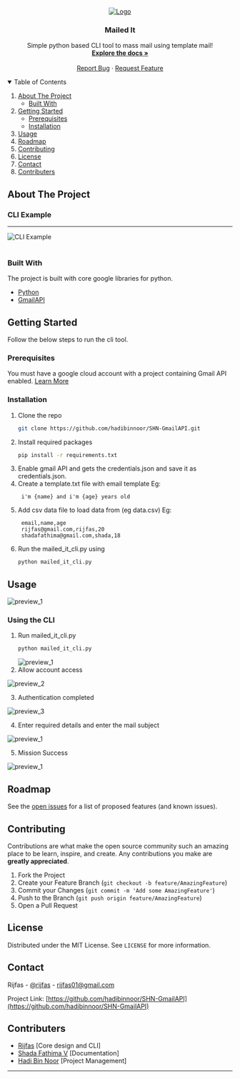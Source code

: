 <!-- PROJECT LOGO -->
<br />
<p align="center">
  <a href="https://github.com/hadibinnoor/SHN-GmailAPI">
    <img src="images/logo.png" alt="Logo">
  </a>

  <h3 align="center">Mailed It</h3>

  <p align="center">
    Simple python based CLI tool to mass mail using template mail!
    <br />
    <a href="https://github.com/hadibinnoor/SHN-GmailAPI"><strong>Explore the docs »</strong></a>
    <br />
    <br />
    <a href="https://github.com/hadibinnoor/SHN-GmailAPI/issues">Report Bug</a>
    ·
    <a href="https://github.com/hadibinnoor/SHN-GmailAPI/issues">Request Feature</a>
  </p>
</p>

<!-- TABLE OF CONTENTS -->
<details open="open">
  <summary>Table of Contents</summary>
  <ol>
    <li>
      <a href="#about-the-project">About The Project</a>
      <ul>
        <li><a href="#built-with">Built With</a></li>
      </ul>
    </li>
    <li>
      <a href="#getting-started">Getting Started</a>
      <ul>
        <li><a href="#prerequisites">Prerequisites</a></li>
        <li><a href="#installation">Installation</a></li>
      </ul>
    </li>
    <li><a href="#usage">Usage</a></li>
    <li><a href="#roadmap">Roadmap</a></li>
    <li><a href="#contributing">Contributing</a></li>
    <li><a href="#license">License</a></li>
    <li><a href="#contact">Contact</a></li>
    <li><a href="#contributers">Contributers</a></li>
  </ol>
</details>

<!-- ABOUT THE PROJECT -->

## About The Project

### CLI Example

---

<img src="images/preview_1.png" alt="CLI Example">

<br>
<br>

### Built With

The project is built with core google libraries for python.

- [Python](https://www.python.org/)
- [GmailAPI](https://developers.google.com/gmail/api)

<!-- GETTING STARTED -->

## Getting Started

Follow the below steps to run the cli tool.

### Prerequisites

You must have a google cloud account with a project containing Gmail API enabled. [Learn More](https://developers.google.com/workspace/guides/create-credentials)

### Installation

1. Clone the repo
   ```sh
   git clone https://github.com/hadibinnoor/SHN-GmailAPI.git
   ```
2. Install required packages
   ```sh
   pip install -r requirements.txt
   ```
3. Enable gmail API and gets the credentials.json and save it as credentials.json.
4. Create a template.txt file with email template
   Eg:
   ```
    i'm {name} and i'm {age} years old
   ```
5. Add csv data file to load data from (eg data.csv)
   Eg:
   ```
    email,name,age
    rijfas@gmail.com,rijfas,20
    shadafathima@gmail.com,shada,18
   ```
6. Run the mailed_it_cli.py using
   ```sh
   python mailed_it_cli.py
   ```

<!-- USAGE EXAMPLES -->

## Usage

![preview_1](images/preview_1.png)

### Using the CLI

1. Run mailed_it_cli.py
   ```sh
   python mailed_it_cli.py
   ```
   ![preview_1](images/preview_1.png)
2. Allow account access

![preview_2](images/preview_2.png)

3. Authentication completed

![preview_3](images/preview_3.png)

4. Enter required details and enter the mail subject

![preview_1](images/preview_4.png)

5. Mission Success

![preview_1](images/preview_5.png)



<!-- ROADMAP -->

## Roadmap

See the [open issues](https://github.com/hadibinnoor/SHN-GmailAPI/issues) for a list of proposed features (and known issues).

<!-- CONTRIBUTING -->

## Contributing

Contributions are what make the open source community such an amazing place to be learn, inspire, and create. Any contributions you make are **greatly appreciated**.

1. Fork the Project
2. Create your Feature Branch (`git checkout -b feature/AmazingFeature`)
3. Commit your Changes (`git commit -m 'Add some AmazingFeature'`)
4. Push to the Branch (`git push origin feature/AmazingFeature`)
5. Open a Pull Request

<!-- LICENSE -->

## License

Distributed under the MIT License. See `LICENSE` for more information.

<!-- CONTACT -->

## Contact

Rijfas - [@rijfas](https://github.com/rijfas) - rijfas01@gmail.com

Project Link: [https://github.com/hadibinnoor/SHN-GmailAPI](https://github.com/hadibinnoor/SHN-GmailAPI)

<!-- CONTRIBUTERS -->

## Contributers

- [Rijfas](https://github.com/rijfas) [Core design and CLI]
- [Shada Fathima V](https://github.com/ShadaFathima) [Documentation]
- [Hadi Bin Noor](https://github.com/hadibinnoor/) [Project Management]

---

